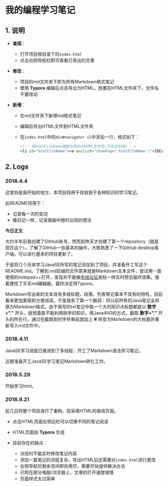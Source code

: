 ﻿# 我的编程学习笔记

## 1. 说明

- **查阅**：

  - 打开项目根目录下的`index.html` 
  - 点击右侧导航栏即可查看已导出的文章

- **修改**：

  - 项目的md文件夹下即为所有Markdown格式笔记
  - 使用 **Typora** 编辑后点击导出为HTML，放置在HTML文件夹下，文件名不要改动

- **新增**：

  - 在md文件夹下新增md格式笔记

  - 编辑后导出HTML文件到HTML文件夹

  - 在`index.html`中的`div#navigator ul`中添加一行，格式如下：

    ```html
    <!-- 将htmlFileName替换为导出的HTML文件名(不包含后缀) -->
    <li id="htmlFileName"><a onclick="showPage('htmlFileName')">IDEs</a></li>
    ```


## 2. Logs

### 2018.4.4

这里将是我开始的地方，本项目将用于存放我于各种知识的学习笔记。

此README将用于：

* 记录每一次的变动
* 像日记一样，记录我脑中随时出现的想法

**今日正文**

大约半年前我创建了GitHub账号，然而到昨天才创建了第一个repository（就是现在这个）。了解了GitHub一些基本的操作，大致熟悉了一下GitHub desktop客户端，可以进行基本的项目更新了。

于是将几个月来学习JavaSE所写的笔记添加到了项目，并准备开工写这个README.md。了解到.md后缀的文件原来就是Markdown文本文件，尝试用一直使用的notepad++打开，发现并不能像[毛线论坛](https://bbs.craft.moe)发帖一样实时预览最终效果。接着便找了半天md编辑器，最终决定用Typora。

Markdown写出来的文本具有多级标题，段落，列表等记事本不具有的特性，目前看来更加美观和方便阅读。于是我有了第一个脑洞：将以前所有的Java笔记全转换为Markdown格式。由于我写的txt笔记中每一个大的知识点标题都是以 **数字+"."** 开头，就想着能不能利用刚学的知识，用Java中IO的方式，截取 **数字+"."** 开头的所在行，通过在截取到的字符串前面加上 **#** 转变为Markdown的大标题并重新写入md文件中。

### 2018.4.11

JavaSE学习进度已推进到了多线程，开工了Markdown语法学习笔记。

近期准备开工JavaSE学习笔记Markdown转化工作。

### 2018.5.29

开始学习html。

### 2018.9.21

前几日将整个项目进行了重构，现采用HTML的查阅页面。

- 点击HTML页面右侧边栏可以切换不同的笔记阅读
- HTML页面由 **Typora** 生成

- 目前存在的缺点：
  - 浏览时不能实时修改笔记内容
  - 添加一篇笔记的流程复杂，导出HTML后还需要对`index.html`进行更改
  - 右侧导航栏剩余空间即将用尽，需要尽快提供解决办法
  - 已知在部分电脑/浏览器上，文章的打开速度很慢
  - 页面样式太过简单